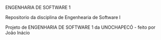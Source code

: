 ENGENHARIA DE SOFTWARE 1
<p>Repositorio da disciplina de Engenhearia de Software I</p>
<p>Projeto de ENGENHARIA DE SOFTWARE 1 da UNOCHAPECÓ - feito por João Inácio</p>
